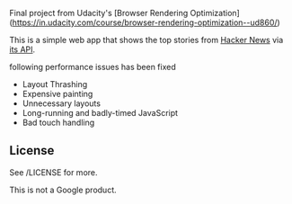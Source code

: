 Final project from Udacity's [Browser Rendering Optimization] (https://in.udacity.com/course/browser-rendering-optimization--ud860/)


This is a simple web app that shows the top stories from [Hacker News](https://news.ycombinator.com/news) via [its API](http://blog.ycombinator.com/hacker-news-api).

following performance issues has been fixed

* Layout Thrashing
* Expensive painting
* Unnecessary layouts
* Long-running and badly-timed JavaScript
* Bad touch handling

## License

See /LICENSE for more.

This is not a Google product.
